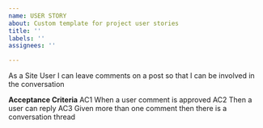```yaml
---
name: USER STORY
about: Custom template for project user stories
title: ''
labels: ''
assignees: ''

---
```


As a Site User I can leave comments on a post so that I can be involved in the conversation

**Acceptance Criteria**
AC1 When a user comment is approved
AC2 Then a user can reply
AC3 Given more than one comment then there is a conversation thread
